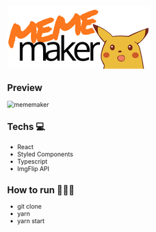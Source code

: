 ![meme-maker-logo](demo/logo.png)

## Preview
![mememaker](demo/demo.gif)

## Techs 💻
- React
- Styled Components
- Typescript
- ImgFlip API

## How to run 🏃🏻‍♂️
- git clone
- yarn
- yarn start
